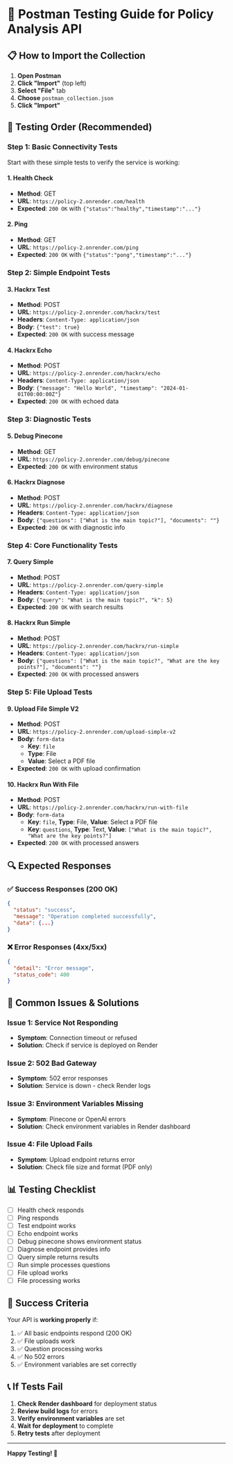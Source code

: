 # 🚀 Postman Testing Guide for Policy Analysis API

## 📋 **How to Import the Collection**

1. **Open Postman**
2. **Click "Import"** (top left)
3. **Select "File"** tab
4. **Choose** `postman_collection.json`
5. **Click "Import"**

## 🎯 **Testing Order (Recommended)**

### **Step 1: Basic Connectivity Tests**
Start with these simple tests to verify the service is working:

#### **1. Health Check**
- **Method**: GET
- **URL**: `https://policy-2.onrender.com/health`
- **Expected**: `200 OK` with `{"status":"healthy","timestamp":"..."}`

#### **2. Ping**
- **Method**: GET  
- **URL**: `https://policy-2.onrender.com/ping`
- **Expected**: `200 OK` with `{"status":"pong","timestamp":"..."}`

### **Step 2: Simple Endpoint Tests**

#### **3. Hackrx Test**
- **Method**: POST
- **URL**: `https://policy-2.onrender.com/hackrx/test`
- **Headers**: `Content-Type: application/json`
- **Body**: `{"test": true}`
- **Expected**: `200 OK` with success message

#### **4. Hackrx Echo**
- **Method**: POST
- **URL**: `https://policy-2.onrender.com/hackrx/echo`
- **Headers**: `Content-Type: application/json`
- **Body**: `{"message": "Hello World", "timestamp": "2024-01-01T00:00:00Z"}`
- **Expected**: `200 OK` with echoed data

### **Step 3: Diagnostic Tests**

#### **5. Debug Pinecone**
- **Method**: GET
- **URL**: `https://policy-2.onrender.com/debug/pinecone`
- **Expected**: `200 OK` with environment status

#### **6. Hackrx Diagnose**
- **Method**: POST
- **URL**: `https://policy-2.onrender.com/hackrx/diagnose`
- **Headers**: `Content-Type: application/json`
- **Body**: `{"questions": ["What is the main topic?"], "documents": ""}`
- **Expected**: `200 OK` with diagnostic info

### **Step 4: Core Functionality Tests**

#### **7. Query Simple**
- **Method**: POST
- **URL**: `https://policy-2.onrender.com/query-simple`
- **Headers**: `Content-Type: application/json`
- **Body**: `{"query": "What is the main topic?", "k": 5}`
- **Expected**: `200 OK` with search results

#### **8. Hackrx Run Simple**
- **Method**: POST
- **URL**: `https://policy-2.onrender.com/hackrx/run-simple`
- **Headers**: `Content-Type: application/json`
- **Body**: `{"questions": ["What is the main topic?", "What are the key points?"], "documents": ""}`
- **Expected**: `200 OK` with processed answers

### **Step 5: File Upload Tests**

#### **9. Upload File Simple V2**
- **Method**: POST
- **URL**: `https://policy-2.onrender.com/upload-simple-v2`
- **Body**: `form-data`
  - **Key**: `file`
  - **Type**: File
  - **Value**: Select a PDF file
- **Expected**: `200 OK` with upload confirmation

#### **10. Hackrx Run With File**
- **Method**: POST
- **URL**: `https://policy-2.onrender.com/hackrx/run-with-file`
- **Body**: `form-data`
  - **Key**: `file`, **Type**: File, **Value**: Select a PDF file
  - **Key**: `questions`, **Type**: Text, **Value**: `["What is the main topic?", "What are the key points?"]`
- **Expected**: `200 OK` with processed answers

## 🔍 **Expected Responses**

### **✅ Success Responses (200 OK)**
```json
{
  "status": "success",
  "message": "Operation completed successfully",
  "data": {...}
}
```

### **❌ Error Responses (4xx/5xx)**
```json
{
  "detail": "Error message",
  "status_code": 400
}
```

## 🚨 **Common Issues & Solutions**

### **Issue 1: Service Not Responding**
- **Symptom**: Connection timeout or refused
- **Solution**: Check if service is deployed on Render

### **Issue 2: 502 Bad Gateway**
- **Symptom**: 502 error responses
- **Solution**: Service is down - check Render logs

### **Issue 3: Environment Variables Missing**
- **Symptom**: Pinecone or OpenAI errors
- **Solution**: Check environment variables in Render dashboard

### **Issue 4: File Upload Fails**
- **Symptom**: Upload endpoint returns error
- **Solution**: Check file size and format (PDF only)

## 📊 **Testing Checklist**

- [ ] Health check responds
- [ ] Ping responds  
- [ ] Test endpoint works
- [ ] Echo endpoint works
- [ ] Debug pinecone shows environment status
- [ ] Diagnose endpoint provides info
- [ ] Query simple returns results
- [ ] Run simple processes questions
- [ ] File upload works
- [ ] File processing works

## 🎯 **Success Criteria**

Your API is **working properly** if:
1. ✅ All basic endpoints respond (200 OK)
2. ✅ File uploads work
3. ✅ Question processing works
4. ✅ No 502 errors
5. ✅ Environment variables are set correctly

## 📞 **If Tests Fail**

1. **Check Render dashboard** for deployment status
2. **Review build logs** for errors
3. **Verify environment variables** are set
4. **Wait for deployment** to complete
5. **Retry tests** after deployment

---

**Happy Testing! 🚀** 
